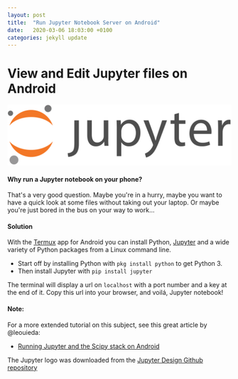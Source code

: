 ```yaml
---
layout: post
title:  "Run Jupyter Notebook Server on Android"
date:   2020-03-06 18:03:00 +0100
categories: jekyll update
---
```

# View and Edit Jupyter files on Android
![jupyterLogo](/assets/images/jupyter.png)
#### Why run a Jupyter notebook on your phone?
That's a very good question. Maybe you're in a hurry, maybe you want to have a quick look at some files without taking out your laptop. Or maybe you're just bored in the bus on your way to work... 

#### Solution
With the [Termux](https://termux.com/) app for Android you can install Python, [Jupyter](https://jupyter.org/) and a wide variety of Python packages from a Linux command line.

- Start off by installing Python with `pkg install python` to get Python 3.
- Then install Jupyter with `pip install jupyter`

The terminal will display a url on `localhost` with a port number and a key at the end of it. Copy this url into your browser, and voilá, Jupyter notebook!

#### Note:
For a more extended tutorial on this subject, see this great article by @leouieda:
- [Running Jupyter and the Scipy stack on Android](https://www.leouieda.com/blog/scipy-on-android.html)

The Jupyter logo was downloaded from the [Jupyter Design Github repository](https://github.com/jupyter/design)

